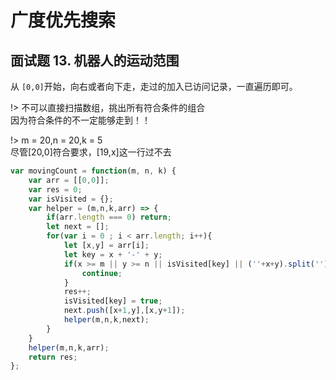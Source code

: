 # 广度优先搜索

## 面试题 13. 机器人的运动范围
从  `[0,0]`开始，向右或者向下走，走过的加入已访问记录，一直遍历即可。  

!> 不可以直接扫描数组，挑出所有符合条件的组合  
 因为符合条件的不一定能够走到！！

!> m = 20,n = 20,k = 5  
 尽管[20,0]符合要求，[19,x]这一行过不去  

```js
var movingCount = function(m, n, k) {
    var arr = [[0,0]];
    var res = 0;
    var isVisited = {};
    var helper = (m,n,k,arr) => {
        if(arr.length === 0) return;
        let next = [];
        for(var i = 0 ; i < arr.length; i++){
            let [x,y] = arr[i];
            let key = x + '-' + y;
            if(x >= m || y >= n || isVisited[key] || (''+x+y).split('').reduce( (a,b) => ~~a + ~~b ) > k ){
                continue;
            }
            res++;
            isVisited[key] = true;
            next.push([x+1,y],[x,y+1]);
            helper(m,n,k,next);
        }
    }
    helper(m,n,k,arr);
    return res;
};
```